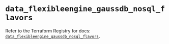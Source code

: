 # `data_flexibleengine_gaussdb_nosql_flavors`

Refer to the Terraform Registry for docs: [`data_flexibleengine_gaussdb_nosql_flavors`](https://registry.terraform.io/providers/flexibleenginecloud/flexibleengine/1.46.0/docs/data-sources/gaussdb_nosql_flavors).
